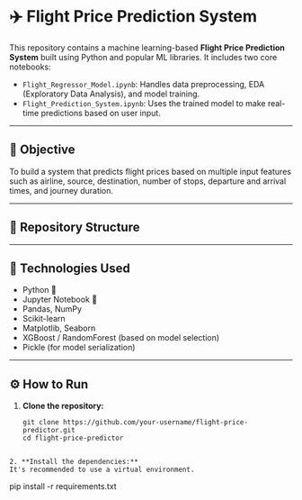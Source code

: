 # ✈️ Flight Price Prediction System

This repository contains a machine learning-based **Flight Price Prediction System** built using Python and popular ML libraries. It includes two core notebooks:

- `Flight_Regressor_Model.ipynb`: Handles data preprocessing, EDA (Exploratory Data Analysis), and model training.
- `Flight_Prediction_System.ipynb`: Uses the trained model to make real-time predictions based on user input.

---

## 📌 Objective

To build a system that predicts flight prices based on multiple input features such as airline, source, destination, number of stops, departure and arrival times, and journey duration.

---

## 📂 Repository Structure


---

## 🧠 Technologies Used

- Python 🐍
- Jupyter Notebook 📓
- Pandas, NumPy
- Scikit-learn
- Matplotlib, Seaborn
- XGBoost / RandomForest (based on model selection)
- Pickle (for model serialization)

---

## ⚙️ How to Run

1. **Clone the repository:**
   ```
   git clone https://github.com/your-username/flight-price-predictor.git
   cd flight-price-predictor
  ```

2. **Install the dependencies:**
It's recommended to use a virtual environment.
```
pip install -r requirements.txt
```

